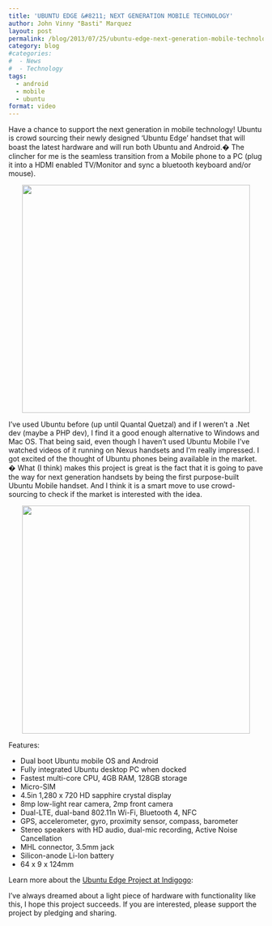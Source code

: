 ```yaml
---
title: 'UBUNTU EDGE &#8211; NEXT GENERATION MOBILE TECHNOLOGY'
author: John Vinny "Basti" Marquez
layout: post
permalink: /blog/2013/07/25/ubuntu-edge-next-generation-mobile-technology/
category: blog
#categories:
#  - News
#  - Technology
tags:
  - android
  - mobile
  - ubuntu
format: video
---
```

Have a chance to support the next generation in mobile technology! Ubuntu is crowd sourcing their newly designed &#8216;Ubuntu Edge&#8217; handset that will boast the latest hardware and will run both Ubuntu and Android.� The clincher for me is the seamless transition from a Mobile phone to a PC (plug it into a HDMI enabled TV/Monitor and sync a bluetooth keyboard and/or mouse).

<p style="text-align: center;">
  <a href="http://www.indiegogo.com/projects/ubuntu-edge"><img class="aligncenter" alt="" src="http://assets.ubuntu.com/sites/ubuntu/515/u/img/campaigns/22072013_gogo/ui/ui-3.jpg" width="450" /></a>
</p>

I&#8217;ve used Ubuntu before (up until Quantal Quetzal) and if I weren&#8217;t a .Net dev (maybe a PHP dev), I find it a good enough alternative to Windows and Mac OS. That being said, even though I haven&#8217;t used Ubuntu Mobile I&#8217;ve watched videos of it running on Nexus handsets and I&#8217;m really impressed. I got excited of the thought of Ubuntu phones being available in the market. � What (I think) makes this project is great is the fact that it is going to pave the way for next generation handsets by being the first purpose-built Ubuntu Mobile handset. And I think it is a smart move to use crowd-sourcing to check if the market is interested with the idea.

<p style="text-align: center;">
  <a href="http://www.indiegogo.com/projects/ubuntu-edge"><img class="aligncenter" alt="" src="http://assets.ubuntu.com/sites/ubuntu/518/u/img/campaigns/22072013_gogo/ui/ui-4.jpg" width="450" /></a>
</p>

Features:

*   Dual boot Ubuntu mobile OS and Android
*   Fully integrated Ubuntu desktop PC when docked
*   Fastest multi-core CPU, 4GB RAM, 128GB storage
*   Micro-SIM
*   4.5in 1,280 x 720 HD sapphire crystal display
*   8mp low-light rear camera, 2mp front camera
*   Dual-LTE, dual-band 802.11n Wi-Fi, Bluetooth 4, NFC
*   GPS, accelerometer, gyro, proximity sensor, compass, barometer
*   Stereo speakers with HD audio, dual-mic recording, Active Noise Cancellation
*   MHL connector, 3.5mm jack
*   Silicon-anode Li-Ion battery
*   64 x 9 x 124mm

Learn more about the <a href="http://www.indiegogo.com/projects/ubuntu-edge" target="_blank">Ubuntu Edge Project at Indigogo</a>:

<p style="text-align: center;">
</p>

I&#8217;ve always dreamed about a light piece of hardware with functionality like this, I hope this project succeeds. If you are interested, please support the project by pledging and sharing.